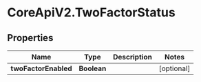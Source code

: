 # CoreApiV2.TwoFactorStatus

## Properties
Name | Type | Description | Notes
------------ | ------------- | ------------- | -------------
**twoFactorEnabled** | **Boolean** |  | [optional] 


